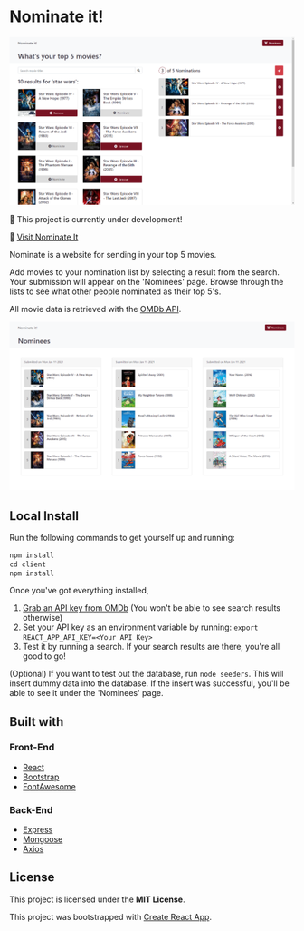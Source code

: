 # Nominate it!

![Homepage](./img/home.png)

:pushpin: This project is currently under development!

:link: [Visit Nominate It](nominate-it.herokuapp.com/)

Nominate is a website for sending in your top 5 movies.

Add movies to your nomination list by selecting a result from the search. Your submission will appear on the 'Nominees' page. Browse through the lists to see what other people nominated as their top 5's.

All movie data is retrieved with the [OMDb API](http://www.omdbapi.com/).

![Nominations](./img/nominations.png)

## Local Install

Run the following commands to get yourself up and running:

```
npm install
cd client
npm install
```

Once you've got everything installed,

1. [Grab an API key from OMDb](http://www.omdbapi.com/apikey.aspx) (You won't be able to see search results otherwise)
2. Set your API key as an environment variable by running: `export REACT_APP_API_KEY=<Your API Key>`
3. Test it by running a search. If your search results are there, you're all good to go!

(Optional)
If you want to test out the database, run `node seeders`.
This will insert dummy data into the database. If the insert was successful, you'll be able to see it under the 'Nominees' page.

## Built with

### Front-End

- [React](https://reactjs.org/)
- [Bootstrap](https://getbootstrap.com/)
- [FontAwesome](https://fontawesome.com/)

### Back-End

- [Express](https://expressjs.com/)
- [Mongoose](https://mongoosejs.com/)
- [Axios](https://www.npmjs.com/package/axios)

## License

This project is licensed under the **MIT License**.

This project was bootstrapped with [Create React App](https://github.com/facebook/create-react-app).
